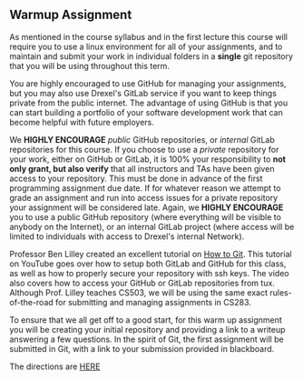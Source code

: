 ## Warmup Assignment

As mentioned in the course syllabus and in the first lecture this course will require you to use a linux environment for all of your assignments, and to maintain and submit your work in individual folders in a **single** git repository that you will be using throughout this term. 

You are highly encouraged to use GitHub for managing your assignments, but you may also use Drexel's GitLab service if you want to keep things private from the public internet.  The advantage of using GitHub is that you can start building a portfolio of your software development work that can become helpful with future employers.  

We **HIGHLY ENCOURAGE** *public* GitHub repositories, or *internal* GitLab repositories for this course.  If you choose to use a *private* repository for your work, either on GitHub or GitLab, it is 100% your responsibility to **not only grant, but also verify** that all instructors and TAs have been given access to your repository.  This must be done in advance of the first programming assignment due date.  If for whatever reason we attempt to grade an assignment and run into access issues for a private repository your assignment will be considered late.  Again, we **HIGHLY ENCOURAGE** you to use a public GitHub repository (where everything will be visible to anybody on the Internet), or an internal GitLab project (where access will be limited to individuals with access to Drexel's internal Network).  

Professor Ben Lilley created an excellent tutorial on [How to Git](https://www.youtube.com/watch?v=bmlH3jiAscc).  This tutorial on YouTube goes over how to setup both GitLab and GitHub for this class, as well as how to properly secure your repository with ssh keys.  The video also covers how to access your GitHub or GitLab repositories from tux.  Although Prof. Lilley teaches CS503, we will be using the same exact rules-of-the-road for submitting and managing assignments in CS283.

To ensure that we all get off to a good start, for this warm up assignment you will be creating your initial repository and providing a link to a writeup answering a few questions.  In the spirit of Git, the first assignment will be submitted in Git, with a link to your submission provided in blackboard.

The directions are [HERE](./0-Assignment.md)